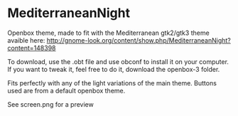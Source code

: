# MediterraneanNight

Openbox theme, made to fit with the Mediterranean gtk2/gtk3 theme avaible here:
http://gnome-look.org/content/show.php/MediterraneanNight?content=148398

To download, use the .obt file and use obconf to install it on your computer.
If you want to tweak it, feel free to do it, download the openbox-3 folder.

Fits perfectly with any of the light variations of the main theme.
Buttons used are from a default openbox theme.

See screen.png for a preview